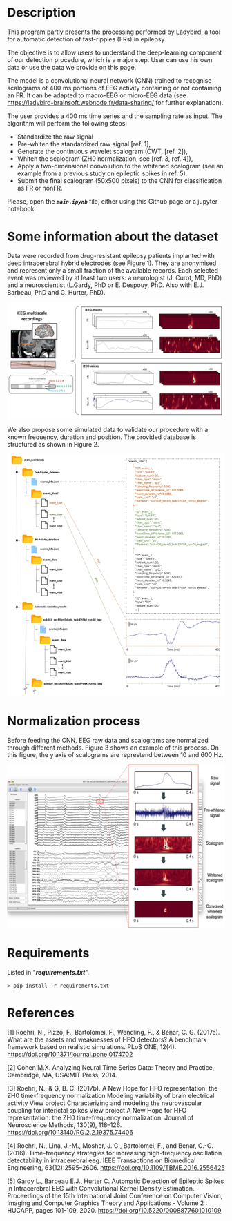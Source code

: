 # Description
This program partly presents the processing performed by Ladybird, a tool for automatic detection of fast-ripples (FRs) in epilepsy.

The objective is to allow users to understand the deep-learning component of our detection procedure, which is a major step. User can use his own data or use the data we provide on this page.

The model is a convolutional neural network (CNN) trained to recognise scalograms of 400 ms portions of EEG activity containing or not containing an FR. It can be adapted to macro-EEG or micro-EEG data (see https://ladybird-brainsoft.webnode.fr/data-sharing/ for further explanation).

The user provides a 400 ms time series and the sampling rate as input. The algorithm will perform the following steps:

- Standardize the raw signal
- Pre-whiten the standardized raw signal [ref. 1],
- Generate the continuous wavelet scalogram (CWT, [ref. 2]),
- Whiten the scalogram (ZH0 normalization, see [ref. 3, ref. 4]),
- Apply a two-dimensional convolution to the whitened scalogram (see an example from a previous study on epileptic spikes in ref. 5).
- Submit the final scalogram (50x500 pixels) to the CNN for classification as FR or nonFR.

Please, open the _**`main.ipynb`**_ file, either using this Github page or a jupyter notebook.

# Some information about the dataset
Data were recorded from drug-resistant epilepsy patients implanted with deep intracerebral hybrid electrodes (see Figure 1). They are anonymised and represent only a small fraction of the available records. Each selected event was reviewed by at least two users: a neurologist (J. Curot, MD, PhD) and a neuroscientist (L.Gardy, PhD or E. Despouy, PhD. Also with E.J. Barbeau, PhD and C. Hurter, PhD).

![](illustrations/available_data.jpg)

We also propose some simulated data to validate our procedure with a known frequency, duration and position. The provided database is structured as shown in Figure 2.

![](illustrations/JSON_database_structure.jpg)

# Normalization process
Before feeding the CNN, EEG raw data and scalograms are normalized through different methods. Figure 3 shows an example of this process. On this figure, the y axis of scalograms are represtend between 10 and 600 Hz.

![](illustrations/normalization_process0.jpg)

# Requirements
Listed in "_**requirements.txt**_".

```
> pip install -r requirements.txt
```

# References
[1] Roehri, N., Pizzo, F., Bartolomei, F., Wendling, F., & Bénar, C. G. (2017a). What are the assets and weaknesses of HFO detectors? A benchmark framework based on realistic simulations. PLoS ONE, 12(4). https://doi.org/10.1371/journal.pone.0174702

[2] Cohen M.X. Analyzing Neural Time Series Data: Theory and Practice, Cambridge, MA, USA:MIT Press, 2014.

[3] Roehri, N., & G, B. C. (2017b). A New Hope for HFO representation: the ZH0 time-frequency normalization Modeling variability of brain electrical activity View project Characterizing and modeling the neurovascular coupling for interictal spikes View project A New Hope for HFO representation: the ZH0 time-frequency normalization. Journal of Neuroscience Methods, 130(9), 118–126. https://doi.org/10.13140/RG.2.2.19375.74406

[4] Roehri, N., Lina, J.-M., Mosher, J. C., Bartolomei, F., and Benar, C.-G. (2016). Time-frequency strategies for increasing high-frequency oscillation detectability in intracerebral eeg. IEEE Transactions on Biomedical Engineering, 63(12):2595–2606. https://doi.org/10.1109/TBME.2016.2556425

[5] Gardy L., Barbeau E.J., Hurter C. Automatic Detection of Epileptic Spikes in Intracerebral EEG with Convolutional Kernel Density Estimation. Proceedings of the 15th International Joint Conference on Computer Vision, Imaging and Computer Graphics Theory and Applications - Volume 2 : HUCAPP, pages 101-109, 2020. https://doi.org/10.5220/0008877601010109
